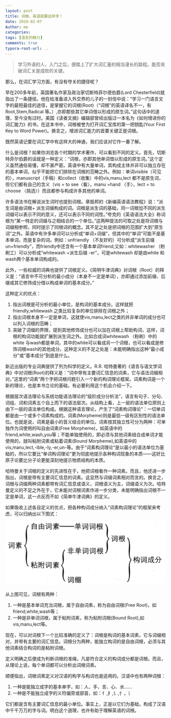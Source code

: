 ```yaml
---
layout: post
title: 词根，英语就要这样学！
date: 2019-02-07
Author: me
categories: 
tags: [语言的魅力]
comments: true
typora-root-url: ..
---
```


> 学习外语的人，入门之后，便踏上了扩大词汇量的相当漫长的路程。能否突破词汇关是成败的关键。

那么，在词汇学习方面，有没有夺关的捷径呢？

早在200多年前，英国著名作家及政治家切斯特菲尔德伯爵(Lord Chesterfield)就指出了一条捷径。他在给准备进入外交界的儿子的一封信中说：“学习一门语言文字的最短最佳的途径，是掌握它的词根(Root)（“词根”的英语译名不一，有Root,Stem,Radical 等。）,亦即那些其它单词借以形成的原生词。”这句话中的道理，至今没有过时。美国《读者文摘》编辑部曾经出版过一本名为《如何增进你的词汇能力》的书。在这本书中，词根被誉为打开词汇宝库的第一把钥匙(Your First Key to Word Power)。换言之，增进词汇能力的首要关键正是词根。

既然英语记要在词汇学中有这样大的神通，我们应该对它作一番了解。

什么是词根？如果你浏览各个时期的学术著作，可以看到不同的定义。首先，切斯特菲尔伯爵的话就是一种定义：“词根，亦即其他单词借以形成的原生词。”这个定义虽然通俗易懂，却不甚严密。英语中有大量单词，其构成主体并非可以独立存在的基本单词，似乎不能把它们排除在词根的范畴之外。例如：单词visible（可见的），manuscript（手稿）和collect（收集）中的vis,manu,lect 都不是原生词，但它们都有自己的含义（vis = to see〈看〉，manu =hand 〈手〉，lect = to choose 〈挑选〉）而且都参与构成许多其他的单词。

许多语法书在解说派生词时也提到词根。章振邦的《新编英语语法教程》说：“派生词是由词根+ 派生词缀构成的词。词根是派生词的基础，同一词根加不同的派生词缀可以表示不同的意义，还可以表示不同的词性。”夸克的《英语语法大全》称词根为“某一特定的词缀与之相结合的一个单位。”这两种提法的可取之处是将词根与词缀相参照，同时提示了同根词的概念。其不足之处是把词根的范围扩大到“原生词”之外。英语中有许多单词可以分析成“单词+词缀”，但其中的“单词”可能不是基本单词，而是复杂的词。例如：unfriendly （不友好的）可分析成“派生前缀 un+friendly”，而friendly中还含有一个基本单词friend;又如：whitewasher （粉刷工）可以分析成“whitewash +派生后缀 -er”，可是whitewash 却是由white 和wash两个基本单词构成的。

此外，一些权威的词典也提供了词根定义。《简明牛津词典》对词根（Root）的释义是：“语言中不可分析的最小成分（本身不一定是单词），亦即通过添加前缀、后缀或其它修饰成分借以构成单词的基本成分。”

这种定义的优点：

1. 指出词根是可分析的最小单位，是构词的基本成分。这样就把friendly,whitewash 之类比较复杂的单位排除在词根之外；
2. 指出词根本身不一定是单词，这就使vis,manu,lect之类的并非单词的成分也可以列入词根的范畴；
3. 突破了词缀的界限，提到其他修饰成分也可以加在词根上帮助构词，这样，词根的构词功能就扩展到派生词之外。比如合成词whitewash （粉刷）中的white 与wash都是单词，其中的white可以看成另一个词根，也可以看成是修饰词根wash的其他成分。这种定义的不足之处是：未能明确指出这种“最小成分”或“基本成分”到底是什么。

新近出版的专业词典提供了列为科学的定义。R.R. 哈特曼著的《语言与语文学词典》中对词根(Root)的释义是：“词中带有主要词汇信息的词素，它与语法词缀相对。”这里的“词素”两个字把词根问题引入一个新的构词理论框架。词素构词是一个新的理论，也是本书立论的基础，有必要利用这个机会介绍一下。

根据层次语法理论与系统功能语法理论的“级阶成分分析法”，语言有句子、分句、词组、词和词素五个自上而下的语法层次。从结构上看，上一层的语法单位原则上由下一层的语法单位构成。根据这种语言理论，产生了“词素构词理论”：一切单词都是由一个或多个词素构成的。词素(Morpheme)则是最低一级有区别性的语法单位。也就是说，词素是最小的音义结合的单位。词素按其独立性可分为两种：可单独作为词使用的叫自由词素(Free Morpheme)，如英语中的friend,white,wash,you等；不能单独使用的，即必须与其他词素结合成单词才能使用的，就叫粘附词素或粘着词素(Bound Morpheme),如英语中的vis,manu,lect,-ible,-ly,-er,un-等。由于“词素构词理论”是以最小的语法单位为基础的，所以它要比“单词构词理论”更为彻底地提示各种构词现象的本质——这好比原子论要比分子论更能深刻地提示物质结构的本质。

哈特曼关于词根的定义的先进性在于，他把词根看作一种词素。而且，他还进一步指出，词根是带有主要词汇信息的词素。这显然与词缀词素相对而言的。换言之，词根与词缀两种词素都带有词汇信息或语义，词根语义为主，词缀语义为次。哈特曼定义的不足之外在于，它未能对词根词素作进一步分类，未能明确指出词根不一定是单词，这一点反而不如《简单牛津词典》的定义。

如果吸收上述各自定义的优点，把各种构词成分纳入“词素构词理论”的框架来考虑，可以归纳出以下图式：

![英语词素](/images/language/英语词素.png)

从上图可见，词根有两种：

1. 一种是基本单词充当词根，属于自由词素，称为自由词根(Free Root)，如 friend,white,wash等；
2. 一种是非单词词根，属于粘附词素，称为粘附词根(Bound Root),如 vis,manu,lect等。

现在，可以对词根下一个比较准确的定义了：词根是构词的基本词素，它与词缀相对，并带有主要的词汇信息。词根分为两种，能独立构词的是自由词根，必须与其他词素结合构词的是粘附词根。

定义明确之后便成为判断词根的准绳，凡是符合定义的构词成分都是词根。而且，从理论上说，每个单词都可以分析出词根词素。

顺便指出，词根词素定义对汉语的构字与构词也是适用的。汉语中也有两种词根：

1. 一种是能独立成字的基本单字，如：人、手、言、心、水......
2. 一种是不能独立成字的义符偏旁或部首，如：亻,扌,讠,忄，氵

它们都是含有主要词汇信息的最小单位。事实上，正是以它们为基础，构成了汉语中千千万万的字与词。明白这个道理，也许有助于理解英语的词根。
